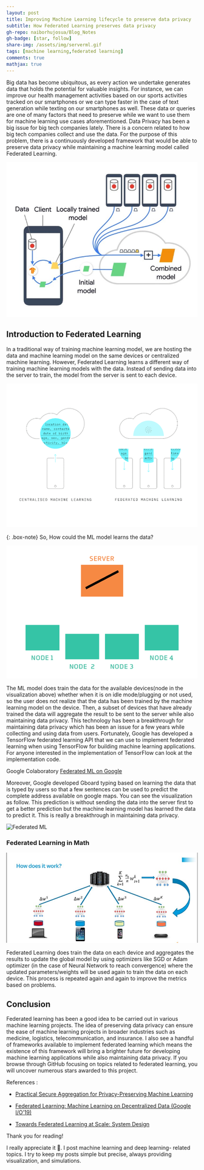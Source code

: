 ```yaml
---
layout: post
title: Improving Machine Learning lifecycle to preserve data privacy
subtitle: How Federated Learning preserves data privacy
gh-repo: naiborhujosua/Blog_Notes
gh-badge: [star, follow]
share-img: /assets/img/serverml.gif
tags: [machine learning,federated learning]
comments: true
mathjax: true
---
```




Big data has become ubiquitous, as every action we undertake generates data that holds the potential for valuable insights. For instance, we can improve our health management activities based on our sports activities tracked on our smartphones or we can type faster in the case of text generation while texting on our smartphones as well. These data or queries are one of many factors that need to preserve while we want to use them for machine learning use cases aforementioned. Data Privacy has been a big issue for big tech companies lately. There is a concern related to how big tech companies collect and use the data. For the purpose of this problem, there is a continuously developed framework that would be able to preserve data privacy while maintaining a machine learning model called Federated Learning.

![Federated ML](/assets/img/federatedml.jpg)  

## Introduction to Federated Learning

In a traditional way of training machine learning model, we are hosting the data and machine learning model on the same devices or centralized machine learning. However, Federated Learning learns a different way of training machine learning models with the data. Instead of sending data into the server to train, the model from the server is sent to each device.

![Federated ML](/assets/img/genmlfedml.png)


{: .box-note}
So, How could the ML model learns the data?

![source is via Cloudera blog](/assets/img/serverml.gif) 

The ML model does train the data for the available devices(node in the visualization above) whether when it is on idle mode/plugging or not used, so the user does not realize that the data has been trained by the machine learning model on the device. Then, a subset of devices that have already trained the data will aggregate the result to be sent to the server while also maintaining data privacy. This technology has been a breakthrough for maintaining data privacy which has been an issue for a few years while collecting and using data from users. Fortunately, Google has developed a TensorFlow federated learning API that we can use to implement federated learning when using TensorFlow for building machine learning applications. For anyone interested in the implementation of TensorFlow can look at the implementation code.

Google Colaboratory
[Federated ML on Google](https://colab.research.google.com/github/tensorflow/federated/blob/master/docs/tutorials/federated_learning_for_text_generation.ipynb)

Moreover, Google developed Gboard typing based on learning the data that is typed by users so that a few sentences can be used to predict the complete address available on google maps. You can see the visualization as follow. This prediction is without sending the data into the server first to get a better prediction but the machine learning model has learned the data to predict it. This is really a breakthrough in maintaining data privacy.

![Federated ML](/assets/img/googleml.gif)


### Federated Learning in Math

![Federated Work in Math](/assets/img/mlwork.jpg)


Federated Learning does train the data on each device and aggregates the results to update the global model by using optimizers like SGD or Adam optimizer (in the case of Neural Network to reach convergence) where the updated parameters/weights will be used again to train the data on each device. This process is repeated again and again to improve the metrics based on problems.

## Conclusion

Federated learning has been a good idea to be carried out in various machine learning projects. The idea of preserving data privacy can ensure the ease of machine learning projects in broader industries such as medicine, logistics, telecommunication, and insurance. I also see a handful of frameworks available to implement federated learning which means the existence of this framework will bring a brighter future for developing machine learning applications while also maintaining data privacy. If you browse through GitHub focusing on topics related to federated learning, you will uncover numerous stars awarded to this project.

References :

- [Practical Secure Aggregation for Privacy-Preserving Machine Learning](https://eprint.iacr.org/2017/281.pdf)

- [Federated Learning: Machine Learning on Decentralized Data (Google I/O’19)](https://www.youtube.com/watch?v=89BGjQYA0uE)

- [Towards Federated Learning at Scale: System Design](https://arxiv.org/abs/1902.01046)


Thank you for reading!

I really appreciate it 🤗. I post machine learning and deep learning- related topics. I try to keep my posts simple but precise, always providing visualization, and simulations.

